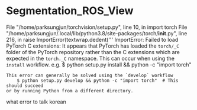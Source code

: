 # Segmentation_ROS_View
  File "/home/parksungjun/torchvision/setup.py", line 10, in <module>
    import torch
  File "/home/parksungjun/.local/lib/python3.8/site-packages/torch/__init__.py", line 216, in <module>
    raise ImportError(textwrap.dedent('''
ImportError: Failed to load PyTorch C extensions:
    It appears that PyTorch has loaded the `torch/_C` folder
    of the PyTorch repository rather than the C extensions which
    are expected in the `torch._C` namespace. This can occur when
    using the `install` workflow. e.g.
        $ python setup.py install && python -c "import torch"

    This error can generally be solved using the `develop` workflow
        $ python setup.py develop && python -c "import torch"  # This should succeed
    or by running Python from a different directory.
what error to talk korean
